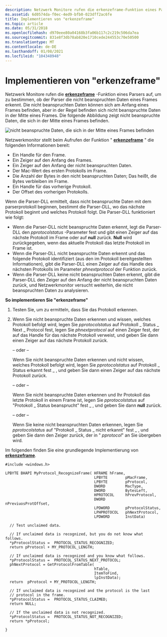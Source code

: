 ```yaml
---
description: Netzwerk Monitore rufen die erkenzeframe-Funktion eines Parsers auf, um zu bestimmen, ob der Parser die nicht beanspruchten Daten eines Frames erkennt.
ms.assetid: 6d0574da-f0ec-4ed9-bfb0-023dff2ac6fe
title: Implementieren von "erkenzeframe"
ms.topic: article
ms.date: 05/31/2018
ms.openlocfilehash: d970eee80a04168b3fa06b117c2c219c506da7ea
ms.sourcegitcommit: 831e8f3db78ab820e1710cede244553c70e50500
ms.translationtype: MT
ms.contentlocale: de-DE
ms.lasthandoff: 01/08/2021
ms.locfileid: "104348948"
---
```

# <a name="implementing-recognizeframe"></a>Implementieren von "erkenzeframe"

Netzwerk Monitore rufen die [**erkenzeframe**](recognizeframe.md) -Funktion eines Parsers auf, um zu bestimmen, ob der Parser die nicht beanspruchten Daten eines Frames erkennt. Die nicht beanspruchten Daten können sich am Anfang eines Frames befinden, aber in der Regel befinden sich nicht beanspruchte Daten in der Mitte eines Frames. Die folgende Abbildung zeigt nicht beanspruchte Daten, die sich in der Mitte eines Frames befinden.

![nicht beanspruchte Daten, die sich in der Mitte eines Frames befinden](images/recognizeframe1.png)

Netzwerkmonitor stellt beim Aufrufen der Funktion " [**erkenzeframe**](recognizeframe.md) " die folgenden Informationen bereit:

-   Ein Handle für den Frame.
-   Ein Zeiger auf den Anfang des Frames.
-   Ein Zeiger auf den Anfang der nicht beanspruchten Daten.
-   Der Mac-Wert des ersten Protokolls im Frame.
-   Die Anzahl der Bytes in den nicht beanspruchten Daten; Das heißt, die Bytes verbleiben im Frame.
-   Ein Handle für das vorherige Protokoll.
-   Der Offset des vorherigen Protokolls.

Wenn die Parser-DLL ermittelt, dass nicht beanspruchte Daten mit dem parserprotokoll beginnen, bestimmt die Parser-DLL, wo das nächste Protokoll beginnt und welches Protokoll folgt. Die Parser-DLL funktioniert wie folgt:

-   Wenn die Parser-DLL nicht beanspruchte Daten erkennt, legt die Parser-DLL den *pprotocolstatus* -Parameter fest und gibt einen Zeiger auf das nächste Protokoll im Frame oder auf **null** zurück. **Null** wird zurückgegeben, wenn das aktuelle Protokoll das letzte Protokoll im Frame ist.
-   Wenn die Parser-DLL nicht beanspruchte Daten erkennt und das folgende Protokoll identifiziert (aus den im Protokoll bereitgestellten Informationen), gibt die Parser-DLL einen Zeiger auf das Handle des nächsten Protokolls im Parameter *phnextprotocol* der Funktion zurück.
-   Wenn die Parser-DLL keine nicht beanspruchten Daten erkennt, gibt die Parser-DLL den Zeiger auf den Anfang der nicht beanspruchten Daten zurück, und Netzwerkmonitor versucht weiterhin, die nicht beanspruchten Daten zu analysieren.

**So implementieren Sie "erkenzeframe"**

1.  Testen Sie, um zu ermitteln, dass Sie das Protokoll erkennen.
2.  Wenn Sie nicht beanspruchte Daten erkennen und wissen, welches Protokoll befolgt wird, legen Sie *pprotocolstatus* auf Protokoll \_ Status \_ Next \_ Protocol fest, legen Sie *phnextprotocol* auf einen Zeiger fest, der auf das Handle für das nächste Protokoll verweist, und geben Sie dann einen Zeiger auf das nächste Protokoll zurück.

    – oder –

    Wenn Sie nicht beanspruchte Daten erkennen und nicht wissen, welches Protokoll befolgt wird, legen Sie *pprotocolstatus* auf Protokoll \_ Status erkannt fest \_ , und geben Sie dann einen Zeiger auf das nächste Protokoll zurück.

    – oder –

    Wenn Sie nicht beanspruchte Daten erkennen und Ihr Protokoll das letzte Protokoll in einem Frame ist, legen Sie *pprotocolstatus* auf "Protokoll \_ Status beansprucht" fest \_ , und geben Sie dann **null** zurück.

    – oder –

    Wenn Sie keine nicht beanspruchten Daten erkennen, legen Sie *pprotocolstatus* auf "Protokoll \_ Status \_ nicht erkannt" fest \_ , und geben Sie dann den Zeiger zurück, der in " *pprotocol*" an Sie übergeben wird.

Im folgenden finden Sie eine grundlegende Implementierung von [**erkenzeframe**](recognizeframe.md).

``` syntax
#include <windows.h>

LPBYTE BHAPI MyProtocol_RecognizeFrame( HFRAME hFrame,
                                        LPBYTE        pMacFrame,
                                        LPBYTE        pProtocol,
                                        DWORD         MacType,
                                        DWORD         BytesLeft,
                                        HPROTOCOL     hPrevProtocol,
                                        DWORD         nPreviuosProtOffset,
                                        LPDWORD       pProtocolStatus,
                                        LPHPROTOCOL   phNextProtocol,
                                        LPDWORD       InstData)
  
  // Test unclaimed data. 
  
  // If unclaimed data is recognized, but you do not know what follows.
  *pProtocolStatus =  PROTOCOL_STATUS_RECOGNIZED;
  return pProtocol + MY_PROTOCOL_LENGTH;
  
  // If unclaimed data is recognized and you know what follows.
  *pProtocolStatus =  PROTOCOL_STATUS_NEXT_PROTOCOL;
  phNextProtocol = GetProtocolFromTable(
                                        hTable,
                                        ItemToFind,
                                        lpInstData);
  return  pProtocol + MY_PROTOCOL_LENGTH;
  
  // If unclaimed data is recognized and the protocol is the last 
  // protocol in the frame.
  *pProtocolStatus =  PROTOCOL_STATUS_CLAIMED;
  return NULL;
  
  // If the unclaimed data is not recognized.
  *pProtocolStatus =  PROTOCOL_STATUS_NOT_RECOGNIZED;
  return *pProtocol;

}
```

 

 



